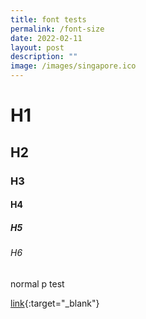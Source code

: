 ```yaml
---
title: font tests
permalink: /font-size
date: 2022-02-11
layout: post
description: ""
image: /images/singapore.ico
---
```

# H1
## H2
### H3
#### H4
##### H5

###### H6

normal p test

[link](/permalink){:target="_blank"}